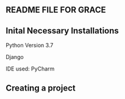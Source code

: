 ## README FILE FOR GRACE

<h2>Inital Necessary Installations</h2>
<p>Python Version 3.7</p>
<p>Django</p>
<p>IDE used: PyCharm</p>

<h2>Creating a project</h2>

